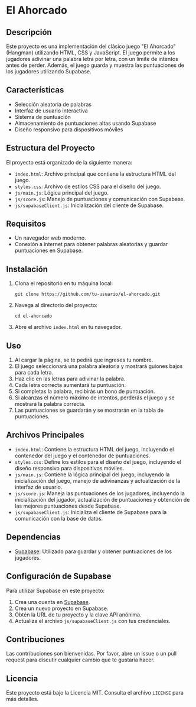 # El Ahorcado 

## Descripción
Este proyecto es una implementación del clásico juego "El Ahorcado" (Hangman) utilizando HTML, CSS y JavaScript. El juego permite a los jugadores adivinar una palabra letra por letra, con un límite de intentos antes de perder. Además, el juego guarda y muestra las puntuaciones de los jugadores utilizando Supabase.

## Características
- Selección aleatoria de palabras
- Interfaz de usuario interactiva
- Sistema de puntuación
- Almacenamiento de puntuaciones altas usando Supabase
- Diseño responsivo para dispositivos móviles

## Estructura del Proyecto
El proyecto está organizado de la siguiente manera:
- `index.html`: Archivo principal que contiene la estructura HTML del juego.
- `styles.css`: Archivo de estilos CSS para el diseño del juego.
- `js/main.js`: Lógica principal del juego.
- `js/score.js`: Manejo de puntuaciones y comunicación con Supabase.
- `js/supabaseClient.js`: Inicialización del cliente de Supabase.

## Requisitos
- Un navegador web moderno.
- Conexión a internet para obtener palabras aleatorias y guardar puntuaciones en Supabase.

## Instalación
1. Clona el repositorio en tu máquina local:
   ```
   git clone https://github.com/tu-usuario/el-ahorcado.git
   ```
2. Navega al directorio del proyecto:
   ```
   cd el-ahorcado
   ```
3. Abre el archivo `index.html` en tu navegador.

## Uso
1. Al cargar la página, se te pedirá que ingreses tu nombre.
2. El juego seleccionará una palabra aleatoria y mostrará guiones bajos para cada letra.
3. Haz clic en las letras para adivinar la palabra.
4. Cada letra correcta aumentará tu puntuación.
5. Si completas la palabra, recibirás un bono de puntuación.
6. Si alcanzas el número máximo de intentos, perderás el juego y se mostrará la palabra correcta.
7. Las puntuaciones se guardarán y se mostrarán en la tabla de puntuaciones.

## Archivos Principales
- `index.html`: Contiene la estructura HTML del juego, incluyendo el contenedor del juego y el contenedor de puntuaciones.
- `styles.css`: Define los estilos para el diseño del juego, incluyendo el diseño responsivo para dispositivos móviles.
- `js/main.js`: Contiene la lógica principal del juego, incluyendo la inicialización del juego, manejo de adivinanzas y actualización de la interfaz de usuario.
- `js/score.js`: Maneja las puntuaciones de los jugadores, incluyendo la inicialización del jugador, actualización de puntuaciones y obtención de las mejores puntuaciones desde Supabase.
- `js/supabaseClient.js`: Inicializa el cliente de Supabase para la comunicación con la base de datos.

## Dependencias
- [Supabase](https://supabase.io/): Utilizado para guardar y obtener puntuaciones de los jugadores.

## Configuración de Supabase
Para utilizar Supabase en este proyecto:
1. Crea una cuenta en [Supabase](https://supabase.io/).
2. Crea un nuevo proyecto en Supabase.
3. Obtén la URL de tu proyecto y la clave API anónima.
4. Actualiza el archivo `js/supabaseClient.js` con tus credenciales.

## Contribuciones
Las contribuciones son bienvenidas. Por favor, abre un issue o un pull request para discutir cualquier cambio que te gustaría hacer.

## Licencia
Este proyecto está bajo la Licencia MIT. Consulta el archivo `LICENSE` para más detalles.

